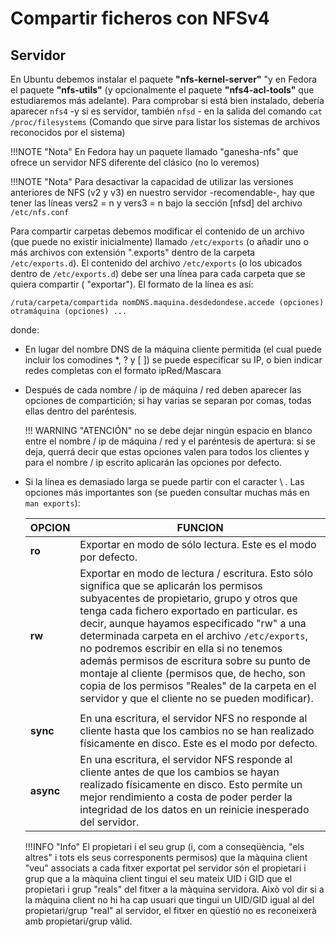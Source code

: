 # Compartir ficheros con NFSv4

## Servidor

En Ubuntu debemos instalar el paquete **"nfs-kernel-server"** "y en Fedora el paquete **"nfs-utils"** (y opcionalmente el paquete **"nfs4-acl-tools"** que estudiaremos más adelante). Para comprobar si está bien instalado,
debería aparecer `nfs4` -y si es servidor, también `nfsd` - en la salida del comando `cat /proc/filesystems` (Comando que sirve para listar los sistemas de archivos reconocidos por el sistema)

!!!NOTE "Nota"
    En Fedora hay un paquete llamado "ganesha-nfs" que ofrece un servidor NFS diferente del clásico (no lo veremos) 

!!!NOTE "Nota"
    Para desactivar la capacidad de utilizar las versiones anteriores de NFS  (v2 y v3) en nuestro servidor -recomendable-, hay que tener las líneas vers2 = n y vers3 = n bajo la sección [nfsd] del archivo `/etc/nfs.conf`

Para compartir carpetas debemos modificar el contenido de un archivo (que puede no existir inicialmente) llamado `/etc/exports` (o añadir uno o más archivos con extensión ".exports" dentro de la carpeta `/etc/exports.d`). El
contenido del archivo `/etc/exports` (o los ubicados dentro de `/etc/exports.d`) debe ser una línea para cada carpeta que se quiera compartir ( "exportar"). El formato de la línea es así:
    
    /ruta/carpeta/compartida nomDNS.maquina.desdedondese.accede (opciones) otramáquina (opciones) ...


donde:

* En lugar del nombre DNS de la máquina cliente permitida (el cual puede incluir los comodines *, ? y [ ]) se puede especificar su IP, o bien indicar redes completas con el formato ipRed/Mascara

* Después de cada nombre / ip de máquina / red deben aparecer las opciones de compartición; si hay varias se separan por comas, todas ellas dentro del paréntesis.
    
    !!! WARNING "ATENCIÓN"
        no se debe dejar ningún espacio en blanco entre el nombre / ip de máquina / red y el paréntesis de apertura: si se deja, querrá decir que estas opciones valen para todos los clientes y para el nombre / ip escrito aplicarán las opciones por defecto.

* Si la línea es demasiado larga se puede partir con el caracter \ .
Las opciones más importantes son (se pueden consultar muchas más en
`man exports`):

    |OPCION   |FUNCION   |
    |---|---|
    |**ro**   |Exportar en modo de sólo lectura. Este es el modo por defecto.|
    |**rw**   |Exportar en modo de lectura / escritura. Esto sólo significa que se aplicarán los permisos subyacentes de propietario, grupo y otros que tenga cada fichero exportado en particular. es decir, aunque hayamos especificado "rw" a una determinada carpeta en el archivo `/etc/exports`, no podremos escribir en ella si no tenemos además permisos de escritura sobre su punto de montaje al cliente (permisos que, de hecho, son copia de los permisos "Reales" de la carpeta en el servidor y que el cliente no se pueden modificar).|
    |||
    |**sync**   |En una escritura, el servidor NFS no responde al cliente hasta que los cambios no se han realizado físicamente en disco. Este es el modo por defecto.|
    |**async**|En una escritura, el servidor NFS responde al cliente antes de que los cambios se hayan realizado físicamente en disco. Esto permite un mejor rendimiento a costa de poder perder la integridad de los datos en un reinicie inesperado del servidor.
    
    !!!INFO "Info"
        El propietari i el seu grup (i, com a conseqüència, "els altres" i tots els seus corresponents permisos) que la màquina client "veu" associats a cada fitxer exportat pel servidor són el propietari i grup que a la màquina client tingui el seu mateix UID i GID que el propietari i grup "reals" del fitxer a la màquina servidora. Això vol dir si a la màquina client no hi ha cap usuari que tingui un UID/GID igual al del propietari/grup "real" al servidor, el fitxer en qüestió no es reconeixerà amb propietari/grup vàlid.